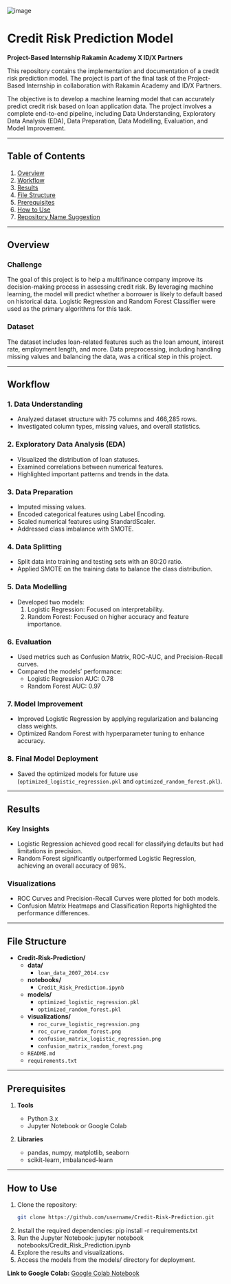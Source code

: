 ![image](https://github.com/user-attachments/assets/c2b20aa2-73e8-4e99-89d4-929f4767b95c)


# Credit Risk Prediction Model
**Project-Based Internship Rakamin Academy X ID/X Partners**

This repository contains the implementation and documentation of a credit risk prediction model. The project is part of the final task of the Project-Based Internship in collaboration with Rakamin Academy and ID/X Partners.

The objective is to develop a machine learning model that can accurately predict credit risk based on loan application data. The project involves a complete end-to-end pipeline, including Data Understanding, Exploratory Data Analysis (EDA), Data Preparation, Data Modelling, Evaluation, and Model Improvement.

---

## Table of Contents
1. [Overview](#overview)
2. [Workflow](#workflow)
3. [Results](#results)
4. [File Structure](#file-structure)
5. [Prerequisites](#prerequisites)
6. [How to Use](#how-to-use)
7. [Repository Name Suggestion](#repository-name-suggestion)

---

## Overview

### Challenge  
The goal of this project is to help a multifinance company improve its decision-making process in assessing credit risk. By leveraging machine learning, the model will predict whether a borrower is likely to default based on historical data. Logistic Regression and Random Forest Classifier were used as the primary algorithms for this task.

### Dataset  
The dataset includes loan-related features such as the loan amount, interest rate, employment length, and more. Data preprocessing, including handling missing values and balancing the data, was a critical step in this project.

---

## Workflow

### 1. Data Understanding
- Analyzed dataset structure with 75 columns and 466,285 rows.
- Investigated column types, missing values, and overall statistics.

### 2. Exploratory Data Analysis (EDA)
- Visualized the distribution of loan statuses.
- Examined correlations between numerical features.
- Highlighted important patterns and trends in the data.

### 3. Data Preparation
- Imputed missing values.
- Encoded categorical features using Label Encoding.
- Scaled numerical features using StandardScaler.
- Addressed class imbalance with SMOTE.

### 4. Data Splitting
- Split data into training and testing sets with an 80:20 ratio.
- Applied SMOTE on the training data to balance the class distribution.

### 5. Data Modelling
- Developed two models:
  1. Logistic Regression: Focused on interpretability.
  2. Random Forest: Focused on higher accuracy and feature importance.

### 6. Evaluation
- Used metrics such as Confusion Matrix, ROC-AUC, and Precision-Recall curves.
- Compared the models’ performance:
  - Logistic Regression AUC: 0.78
  - Random Forest AUC: 0.97

### 7. Model Improvement
- Improved Logistic Regression by applying regularization and balancing class weights.
- Optimized Random Forest with hyperparameter tuning to enhance accuracy.

### 8. Final Model Deployment
- Saved the optimized models for future use (`optimized_logistic_regression.pkl` and `optimized_random_forest.pkl`).

---

## Results

### Key Insights
- Logistic Regression achieved good recall for classifying defaults but had limitations in precision.
- Random Forest significantly outperformed Logistic Regression, achieving an overall accuracy of 98%.

### Visualizations
- ROC Curves and Precision-Recall Curves were plotted for both models.
- Confusion Matrix Heatmaps and Classification Reports highlighted the performance differences.

---

## File Structure

- **Credit-Risk-Prediction/**
  - **data/**
    - `loan_data_2007_2014.csv`
  - **notebooks/**
    - `Credit_Risk_Prediction.ipynb`
  - **models/**
    - `optimized_logistic_regression.pkl`
    - `optimized_random_forest.pkl`
  - **visualizations/**
    - `roc_curve_logistic_regression.png`
    - `roc_curve_random_forest.png`
    - `confusion_matrix_logistic_regression.png`
    - `confusion_matrix_random_forest.png`
  - `README.md`
  - `requirements.txt`





---

## Prerequisites

1. **Tools**  
   - Python 3.x  
   - Jupyter Notebook or Google Colab  

2. **Libraries**  
   - pandas, numpy, matplotlib, seaborn  
   - scikit-learn, imbalanced-learn  

---

## How to Use

1. Clone the repository:
   ```bash
   git clone https://github.com/username/Credit-Risk-Prediction.git
2. Install the required dependencies:
pip install -r requirements.txt
4. Run the Jupyter Notebook:
jupyter notebook notebooks/Credit_Risk_Prediction.ipynb
5. Explore the results and visualizations.
6. Access the models from the models/ directory for deployment.

**Link to Google Colab:** [Google Colab Notebook](https://colab.research.google.com/drive/11hZJTbWp3GuflhMoFV7Y7o4OKBXdzKeB?usp=sharing)
